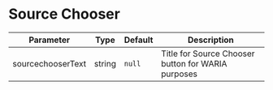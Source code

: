 # Source Chooser

Parameter | Type | Default | Description
------ | --------- | ------- | --------
sourcechooserText | string | `null` | Title for Source Chooser button for WARIA purposes